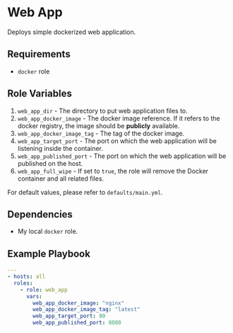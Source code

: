 # Web App

Deploys simple dockerized web application.

## Requirements

- `docker` role

## Role Variables

1. `web_app_dir` - The directory to put web application files to.
1. `web_app_docker_image` - The docker image reference. If it refers to the
   docker registry, the image should be **publicly** available.
1. `web_app_docker_image_tag` - The tag of the docker image.
1. `web_app_target_port` - The port on which the web application will be
   listening inside the container.
1. `web_app_published_port` - The port on which the web application will be
   published on the host.
1. `web_app_full_wipe` - If set to `true`, the role will remove the Docker
   container and all related files.

For default values, please refer to `defaults/main.yml`.

## Dependencies

- My local `docker` role.

## Example Playbook

```yaml
---
- hosts: all
  roles:
    - role: web_app
      vars:
        web_app_docker_image: "nginx"
        web_app_docker_image_tag: "latest"
        web_app_target_port: 80
        web_app_published_port: 8080
```
